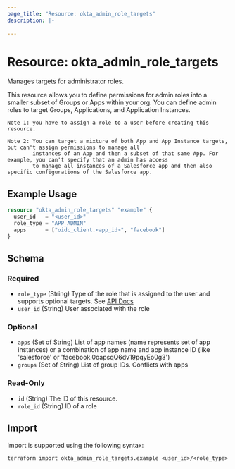 ```yaml
---
page_title: "Resource: okta_admin_role_targets"
description: |-
  
---
```


# Resource: okta_admin_role_targets



Manages targets for administrator roles.

This resource allows you to define permissions for admin roles into a smaller subset of Groups or Apps within your org.
You can define admin roles to target Groups, Applications, and Application Instances.

```
Note 1: you have to assign a role to a user before creating this resource.

Note 2: You can target a mixture of both App and App Instance targets, but can't assign permissions to manage all
        instances of an App and then a subset of that same App. For example, you can't specify that an admin has access
        to manage all instances of a Salesforce app and then also specific configurations of the Salesforce app.
```


## Example Usage

```terraform
resource "okta_admin_role_targets" "example" {
  user_id   = "<user_id>"
  role_type = "APP_ADMIN"
  apps      = ["oidc_client.<app_id>", "facebook"]
}
```

<!-- schema generated by tfplugindocs -->
## Schema

### Required

- `role_type` (String) Type of the role that is assigned to the user and supports optional targets. See [API Docs](https://developer.okta.com/docs/api/openapi/okta-management/guides/roles/#standard-roles)
- `user_id` (String) User associated with the role

### Optional

- `apps` (Set of String) List of app names (name represents set of app instances) or a combination of app name and app instance ID (like 'salesforce' or 'facebook.0oapsqQ6dv19pqyEo0g3')
- `groups` (Set of String) List of group IDs. Conflicts with apps

### Read-Only

- `id` (String) The ID of this resource.
- `role_id` (String) ID of a role

## Import

Import is supported using the following syntax:

```shell
terraform import okta_admin_role_targets.example <user_id>/<role_type>
```